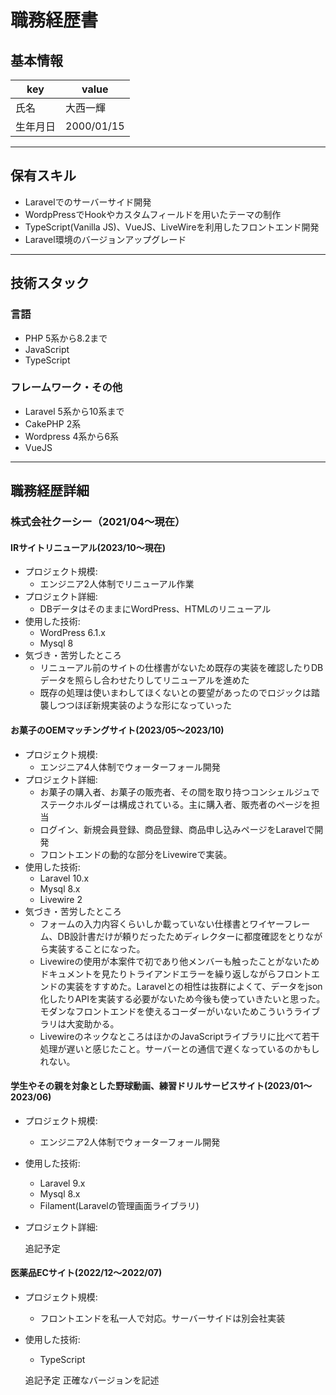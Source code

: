# 職務経歴書

## 基本情報

|key|value|
|---|---|
|氏名|大西一輝
|生年月日|2000/01/15|

---

## 保有スキル

- Laravelでのサーバーサイド開発
- WordpPressでHookやカスタムフィールドを用いたテーマの制作
- TypeScript(Vanilla JS)、VueJS、LiveWireを利用したフロントエンド開発
- Laravel環境のバージョンアップグレード


---

## 技術スタック

### 言語

- PHP 5系から8.2まで
- JavaScript
- TypeScript

### フレームワーク・その他

- Laravel 5系から10系まで
- CakePHP 2系
- Wordpress 4系から6系
- VueJS
---

## 職務経歴詳細

### 株式会社クーシー（2021/04〜現在）
#### IRサイトリニューアル(2023/10〜現在)
- プロジェクト規模:
  - エンジニア2人体制でリニューアル作業
- プロジェクト詳細:
  - DBデータはそのままにWordPress、HTMLのリニューアル
- 使用した技術:
  - WordPress 6.1.x
  - Mysql 8
- 気づき・苦労したところ
  - リニューアル前のサイトの仕様書がないため既存の実装を確認したりDBデータを照らし合わせたりしてリニューアルを進めた
  - 既存の処理は使いまわしてほくないとの要望があったのでロジックは踏襲しつつほぼ新規実装のような形になっていった
  
#### お菓子のOEMマッチングサイト(2023/05〜2023/10)
- プロジェクト規模:
  - エンジニア4人体制でウォーターフォール開発
- プロジェクト詳細:
  - お菓子の購入者、お菓子の販売者、その間を取り持つコンシェルジュでステークホルダーは構成されている。主に購入者、販売者のページを担当
  - ログイン、新規会員登録、商品登録、商品申し込みページをLaravelで開発
  - フロントエンドの動的な部分をLivewireで実装。
- 使用した技術:
  - Laravel 10.x
  - Mysql 8.x
  - Livewire 2
- 気づき・苦労したところ
  - フォームの入力内容くらいしか載っていない仕様書とワイヤーフレーム、DB設計書だけが頼りだったためディレクターに都度確認をとりながら実装することになった。
  - Livewireの使用が本案件で初であり他メンバーも触ったことがないためドキュメントを見たりトライアンドエラーを繰り返しながらフロントエンドの実装をすすめた。Laravelとの相性は抜群によくて、データをjson化したりAPIを実装する必要がないため今後も使っていきたいと思った。モダンなフロントエンドを使えるコーダーがいないためこういうライブラリは大変助かる。
  - LivewireのネックなところはほかのJavaScriptライブラリに比べて若干処理が遅いと感じたこと。サーバーとの通信で遅くなっているのかもしれない。
    
#### 学生やその親を対象とした野球動画、練習ドリルサービスサイト(2023/01〜2023/06)
- プロジェクト規模:
  - エンジニア2人体制でウォーターフォール開発
- 使用した技術:
  - Laravel 9.x
  - Mysql 8.x
  - Filament(Laravelの管理画面ライブラリ)
- プロジェクト詳細:

  追記予定

#### 医薬品ECサイト(2022/12〜2022/07)
- プロジェクト規模:
  - フロントエンドを私一人で対応。サーバーサイドは別会社実装
- 使用した技術:
  - TypeScript
 
   追記予定 正確なバージョンを記述
